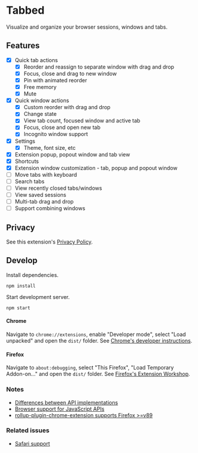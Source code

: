 # Tabbed

Visualize and organize your browser sessions, windows and tabs.

## Features

- [x] Quick tab actions
  - [x] Reorder and reassign to separate window with drag and drop
  - [x] Focus, close and drag to new window
  - [x] Pin with animated reorder
  - [x] Free memory
  - [x] Mute
- [x] Quick window actions
  - [x] Custom reorder with drag and drop
  - [x] Change state
  - [x] View tab count, focused window and active tab
  - [x] Focus, close and open new tab
  - [x] Incognito window support
- [x] Settings
  - [x] Theme, font size, etc
- [x] Extension popup, popout window and tab view
- [x] Shortcuts
- [x] Extension window customization - tab, popup and popout window
- [ ] Move tabs with keyboard
- [ ] Search tabs
- [ ] View recently closed tabs/windows
- [ ] View saved sessions
- [ ] Multi-tab drag and drop
- [ ] Support combining windows

## Privacy

See this extension's [Privacy Policy](./PRIVACYPOLICY.md).

## Develop

Install dependencies.

```
npm install
```

Start development server.

```
npm start
```

#### Chrome

Navigate to `chrome://extensions`, enable "Developer mode", select "Load unpacked" and open the `dist/` folder. See [Chrome's developer instructions](https://developer.chrome.com/docs/extensions/mv3/getstarted/).

#### Firefox

Navigate to `about:debugging`, select "This Firefox", "Load Temporary Addon-on..." and open the `dist/` folder. See [Firefox's Extension Workshop](https://extensionworkshop.com/documentation/develop/temporary-installation-in-firefox/).

### Notes

- [Differences between API implementations](https://developer.mozilla.org/en-US/docs/Mozilla/Add-ons/WebExtensions/Differences_between_API_implementations)
- [Browser support for JavaScript APIs](https://developer.mozilla.org/en-US/docs/Mozilla/Add-ons/WebExtensions/Browser_support_for_JavaScript_APIs)
- [rollup-plugin-chrome-extension supports Firefox >=v89](https://github.com/extend-chrome/rollup-plugin-chrome-extension#%EF%B8%8F-what-about-firefox-support)

### Related issues

- [Safari support](https://github.com/mozilla/webextension-polyfill/issues/234)

<!--
TODO:
combine windows
combine tabs - turn into group?
animate slide to previous history sessions https://www.framer.com/docs/examples/
copy to clipboard https://github.com/chakra-ui/chakra-ui/blob/main/packages/hooks/src/use-clipboard.ts
tree shake unused icons (see build/media)
preview tab with captureTab ? https://developer.mozilla.org/en-US/docs/Mozilla/Add-ons/WebExtensions/API/tabs/captureTab
 -->

<!--
https://github.com/atlassian/react-beautiful-dnd/blob/master/stories/src/interactive-elements/interactive-elements-app.jsx
https://github.com/atlassian/react-beautiful-dnd/blob/master/stories/src/board/board.jsx
https://github.com/atlassian/react-beautiful-dnd/blob/master/stories/src/board/column.jsx
https://github.com/atlassian/react-beautiful-dnd/blob/master/stories/src/primatives/quote-list.jsx
-->
